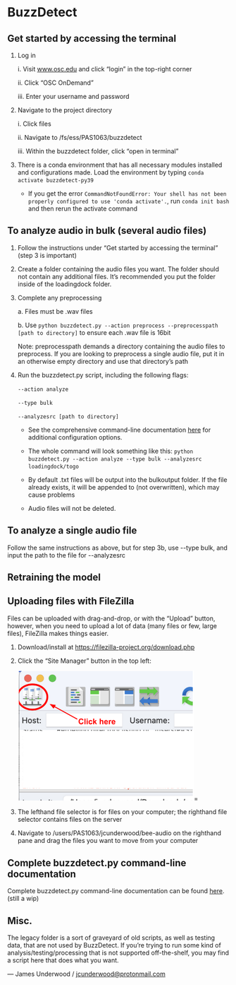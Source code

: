 # BuzzDetect

## Get started by accessing the terminal
1. Log in

    i. Visit www.osc.edu and click “login” in the top-right corner

   ii. Click “OSC OnDemand”
   
   iii. Enter your username and password

2. Navigate to the project directory

   i. Click files
   
   ii. Navigate to /fs/ess/PAS1063/buzzdetect
   
   iii. Within the buzzdetect folder, click “open in terminal”

3. There is a conda environment that has all necessary modules installed and configurations made. Load the environment by typing `conda activate buzzdetect-py39`

   - If you get the error `CommandNotFoundError: Your shell has not been properly configured to use 'conda activate'.`, run `conda init bash` and then rerun the activate command

## To analyze audio in bulk (several audio files)

1. Follow the instructions under “Get started by accessing the terminal” (step 3 is important)
2. Create a folder containing the audio files you want. The folder should not contain any additional files. It’s recommended you put the folder inside of the loadingdock folder.
3. Complete any preprocessing

    a. Files must be .wav files
   
    b. Use `python buzzdetect.py --action preprocess --preprocesspath [path to directory]` to ensure each .wav file is 16bit
   
   Note: preprocesspath demands a directory containing the audio files to preprocess. If you are looking to preprocess a single audio file, put it in an otherwise empty directory and use that directory’s path
4. Run the buzzdetect.py script, including the following flags:

    `--action analyze`
   
    `--type bulk`
   
    `--analyzesrc [path to directory]`

    - See the comprehensive command-line documentation [here](https://github.com/OSU-Bee-Lab/BuzzDetect/blob/main/documentation_CLI.md) for additional configuration options.

    - The whole command will look something like this: `python buzzdetect.py --action analyze --type bulk --analyzesrc loadingdock/togo`
   
    - By default .txt files will be output into the bulkoutput folder. If the file already exists, it will be appended to (not overwritten), which may cause problems

    - Audio files will not be deleted.

## To analyze a single audio file

Follow the same instructions as above, but for step 3b, use --type bulk, and input the path to the file for --analyzesrc

## Retraining the model

## Uploading files with FileZilla
Files can be uploaded with drag-and-drop, or with the “Upload” button, however, when you need to upload a lot of data (many files or few, large files), FileZilla makes things easier.

1. Download/install at https://filezilla-project.org/download.php
2. Click the “Site Manager” button in the top left:

    <img src="filezilla_sitemanager.png" width="400">=
3. The lefthand file selector is for files on your computer; the righthand file selector contains files on the server
4. Navigate to /users/PAS1063/jcunderwood/bee-audio on the righthand pane and drag the files you want to move from your computer

## Complete buzzdetect.py command-line documentation
Complete buzzdetect.py command-line documentation can be found [here](https://github.com/OSU-Bee-Lab/BuzzDetect/blob/main/documentation_CLI.md). (still a wip) 

## Misc.
The legacy folder is a sort of graveyard of old scripts, as well as testing data, that are not used by BuzzDetect. If you’re trying to run some kind of analysis/testing/processing that is not supported off-the-shelf, you may find a script here that does what you want.


— James Underwood / jcunderwood@protonmail.com
